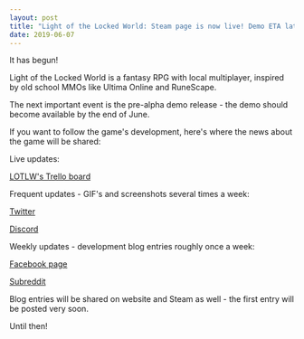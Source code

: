 ```yaml
---
layout: post
title: "Light of the Locked World: Steam page is now live! Demo ETA late June"
date: 2019-06-07
---
```


It has begun!

Light of the Locked World is a fantasy RPG with local multiplayer, inspired by old school MMOs like Ultima Online and RuneScape.

The next important event is the pre-alpha demo release - the demo should become available by the end of June.

If you want to follow the game's development, here's where the news about the game will be shared:

Live updates:

[LOTLW's Trello board](https://trello.com/b/OvTcfAlG/light-of-the-locked-world-development)

Frequent updates - GIF's and screenshots several times a week:

[Twitter](https://twitter.com/DeveloperZuurix)

[Discord](https://zuurix.com/community/)

Weekly updates - development blog entries roughly once a week:

[Facebook page](https://www.facebook.com/LOTLW/)

[Subreddit](https://www.reddit.com/r/GamesByZuurix/)

Blog entries will be shared on website and Steam as well - the first entry will be posted very soon.

Until then!
